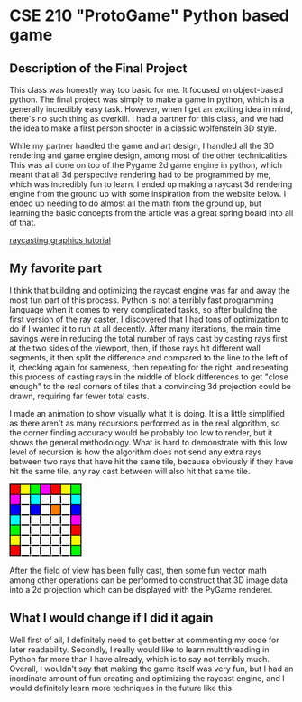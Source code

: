 # CSE 210 "ProtoGame" Python based game

## Description of the Final Project

This class was honestly way too basic for me. It focused on object-based python. The final project was simply to make a game in python, which is a generally incredibly easy task. However, when I get an exciting idea in mind, there's no such thing as overkill. I had a partner for this class, and we had the idea to make a first person shooter in a classic wolfenstein 3D style. 

While my partner handled the game and art design, I handled all the 3D rendering and game engine design, among most of the other technicalities. This was all done on top of the Pygame 2d game engine in python, which meant that all 3d perspective rendering had to be programmed by me, which was incredibly fun to learn. I ended up making a raycast 3d rendering engine from the ground up with some inspiration from the website below. I ended up needing to do almost all the math from the ground up, but learning the basic concepts from the article was a great spring board into all of that.

[raycasting graphics tutorial](https://lodev.org/cgtutor/raycasting.html)

## My favorite part

I think that building and optimizing the raycast engine was far and away the most fun part of this process. Python is not a terribly fast programming language when it comes to very complicated tasks, so after building the first version of the ray caster, I discovered that I had tons of optimization to do if I wanted it to run at all decently. After many iterations, the main time savings were in reducing the total number of rays cast by casting rays first at the two sides of the viewport, then, if those rays hit different wall segments, it then split the difference and compared to the line to the left of it, checking again for sameness, then repeating for the right, and repeating this process of casting rays in the middle of block differences to get "close enough" to the real corners of tiles that a convincing 3d projection could be drawn, requiring far fewer total casts.

I made an animation to show visually what it is doing. It is a little simplified as there aren't as many recursions performed as in the real algorithm, so the corner finding accuracy would be probably too low to render, but it shows the general methodology. What is hard to demonstrate with this low level of recursion is how the algorithm does not send any extra rays between two rays that have hit the same tile, because obviously if they have hit the same tile, any ray cast between will also hit that same tile.

![Raycasting explination GIF](RaycastExplination/out.gif)

After the field of view has been fully cast, then some fun vector math among other operations can be performed to construct that 3D image data into a 2d projection which can be displayed with the PyGame renderer.

## What I would change if I did it again

Well first of all, I definitely need to get better at commenting my code for later readability. Secondly, I really would like to learn multithreading in Python far more than I have already, which is to say not terribly much. Overall, I wouldn't say that making the game itself was very fun, but I had an inordinate amount of fun creating and optimizing the raycast engine, and I would definitely learn more techniques in the future like this.